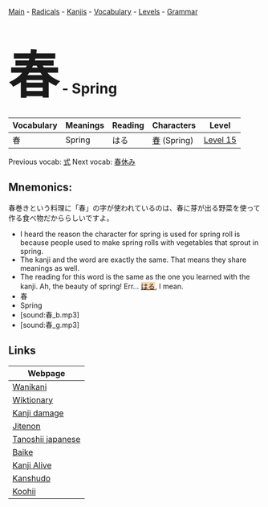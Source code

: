 <style> bigfont {font-size: 100px}</style>
[Main](../README.md) -
[Radicals](../radicals.md) -
[Kanjis](../kanjis.md) -
[Vocabulary](../vocabulary.md) -
[Levels](../levels.md) -
[Grammar](../grammar.md)
# <bigfont> 春</bigfont> - Spring 

| Vocabulary | Meanings | Reading | Characters | Level |
| --- | --- | --- | --- | --- |
| 春 | Spring | はる |  [春](../kanjis/春.md) (Spring) | [Level 15](../levels/wk_level15.md) |

Previous vocab: [式](式.md) Next vocab: [春休み](春休み.md) 

## Mnemonics:
春巻きという料理に「春」の字が使われているのは、春に芽が出る野菜を使って作る食べ物だかららしいですよ。
* I heard the reason the character for spring is used for spring roll is because people used to make spring rolls with vegetables that sprout in spring.
* The kanji and the word are exactly the same. That means they share meanings as well.
* The reading for this word is the same as the one you learned with the kanji. Ah, the beauty of spring! Err... <span style="background-color:#fed8b1"> [はる](https://jisho.org/search/はる)</span>, I mean.
* 春
* Spring
* [sound:春_b.mp3]
* [sound:春_g.mp3]


## Links 

| Webpage |
| --- |
| [Wanikani          ](https://www.wanikani.com/kanji/春) |
| [Wiktionary        ](https://en.wiktionary.org/wiki/春) |
| [Kanji damage      ](http://www.kanjidamage.com/kanji/search?utf8=✓&q=春) |
| [Jitenon           ](https://jitenon.com/kanji/春) |
| [Tanoshii japanese ](https://www.tanoshiijapanese.com/dictionary/kanji.cfm?k=春) |
| [Baike             ](https://baike.baidu.com/item/春) |
| [Kanji Alive       ](https://app.kanjialive.com/春) |
| [Kanshudo          ](https://www.kanshudo.com/searchmn?q=春) |
| [Koohii            ](https://kanji.koohii.com/study/kanji/春) |
